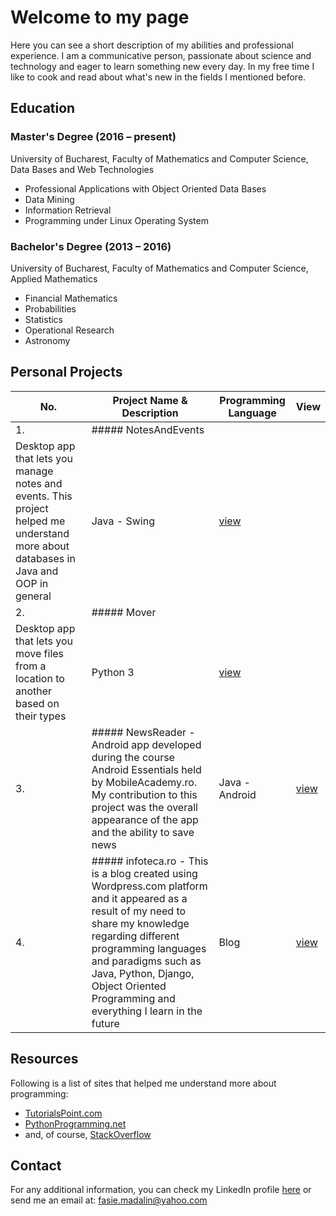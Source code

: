 # Welcome to my page

Here you can see a short description of my abilities and professional experience. I am a communicative person, passionate about science and technology and eager to learn something new every day. In my free time I like to cook and read about what's new in the fields I mentioned before.


## Education

### Master's Degree (2016 – present)
University of Bucharest, Faculty of Mathematics and Computer Science, Data Bases and Web Technologies
- Professional Applications with Object Oriented Data Bases
- Data Mining
- Information Retrieval
- Programming under Linux Operating System

### Bachelor's Degree (2013 – 2016)
University of Bucharest, Faculty of Mathematics and Computer Science, Applied Mathematics
- Financial Mathematics
- Probabilities
- Statistics
- Operational Research
- Astronomy

## Personal Projects

No. | Project Name & Description | Programming Language | View
--- | -------------------------- | -------------------- | ----
1.  | ##### NotesAndEvents
Desktop app that lets you manage notes and events. This project helped me understand more about databases in Java and OOP in general | Java - Swing | [view](https://github.com/madalinfasie/NotesAndEvents.git)
2.  | ##### Mover 
Desktop app that lets you move files from a location to another based on their types| Python 3 | [view](https://github.com/madalinfasie/Mover.git)
3.  | ##### NewsReader - Android app developed during the course Android Essentials held by MobileAcademy.ro. My contribution to this project was the overall appearance of the app and the ability to save news | Java - Android | [view](https://github.com/madalinfasie/NewsReader)
4.  | ##### infoteca.ro - This is a blog created using Wordpress.com platform and it appeared as a result of my need to share my knowledge regarding different programming languages and paradigms such as Java, Python, Django, Object Oriented Programming and everything I learn in the future | Blog | [view](https://infotecaro.wordpress.com/) 

## Resources

Following is a list of sites that helped me understand more about programming:
- [TutorialsPoint.com](https://www.tutorialspoint.com/)
- [PythonProgramming.net](https://pythonprogramming.net/)
- and, of course, [StackOverflow](http://stackoverflow.com/)

## Contact

For any additional information, you can check my LinkedIn profile [here](https://www.linkedin.com/in/madaliniliefasie/) or send me an email at: fasie.madalin@yahoo.com
